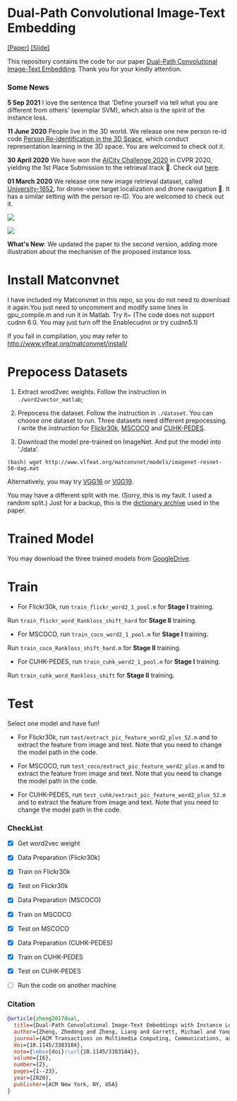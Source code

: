 # Dual-Path Convolutional Image-Text Embedding

[[Paper]](https://arxiv.org/abs/1711.05535) [[Slide]](http://zdzheng.xyz/files/ZhedongZheng_CA_Talk_DualPath.pdf)

This repository contains the code for our paper [Dual-Path Convolutional Image-Text Embedding](https://arxiv.org/abs/1711.05535). Thank you for your kindly attention. 

### Some News
**5 Sep 2021** I love the sentence that 'Define yourself via tell what you are different from others' (exemplar SVM), which also is the spirit of the instance loss. 

**11 June 2020** People live in the 3D world. We release one new person re-id code [Person Re-identification in the 3D Space](https://github.com/layumi/person-reid-3d), which conduct representation learning in the 3D space. You are welcomed to check out it.

**30 April 2020** We have won the [AICity Challenge 2020](https://www.aicitychallenge.org/) in CVPR 2020,  yielding the 1st Place Submission to the retrieval track :red_car:. Check out [here](https://github.com/layumi/AICIty-reID-2020).

**01 March 2020** We release one new image retrieval dataset, called [University-1652](https://github.com/layumi/University1652-Baseline), for drone-view target localization and drone navigation :helicopter:. It has a similar setting with the person re-ID. You are welcomed to check out it.

![](http://zdzheng.xyz/images/fulls/ConvVSE.jpg)

![](https://github.com/layumi/Image-Text-Embedding/blob/master/CUHK-show.jpg)

**What's New**: We updated the paper to the second version, adding more illustration about the mechanism of the proposed instance loss.

# Install Matconvnet
I have included my Matconvnet in this repo, so you do not need to download it again.You just need to uncomment and modify some lines in gpu_compile.m and run it in Matlab. Try it~ (The code does not support cudnn 6.0. You may just turn off the Enablecudnn or try cudnn5.1)

If you fail in compilation, you may refer to http://www.vlfeat.org/matconvnet/install/

# Prepocess Datasets
1. Extract wrod2vec weights. Follow the instruction in `./word2vector_matlab`;

2. Prepocess the dataset. Follow the instruction in `./dataset`. You can choose one dataset to run.
Three datasets need different prepocessing. I write the instruction for [Flickr30k](https://github.com/layumi/Image-Text-Embedding/tree/master/dataset/Flickr30k-prepare), [MSCOCO](https://github.com/layumi/Image-Text-Embedding/tree/master/dataset/MSCOCO-prepare) and [CUHK-PEDES](https://github.com/layumi/Image-Text-Embedding/tree/master/dataset/CUHK-PEDES-prepare).

3. Download the model pre-trained on ImageNet. And put the model into './data'.
```
(bash) wget http://www.vlfeat.org/matconvnet/models/imagenet-resnet-50-dag.mat
```
Alternatively, you may try [VGG16](http://www.vlfeat.org/matconvnet/models/imagenet-vgg-verydeep-16.mat) or [VGG19](http://www.vlfeat.org/matconvnet/models/imagenet-vgg-verydeep-19.mat). 

You may have a different split with me. (Sorry, this is my fault. I used a random split.) Just for a backup, this is the [dictionary archive](https://drive.google.com/open?id=1Yp6B5GKhgQTD9bsmvmVkvxt-SnmHHjVA) used in the paper.

# Trained Model
You may download the three trained models from [GoogleDrive](https://drive.google.com/open?id=1QxIdJd3oQIJSVVlAxaIZquOoLQahMrWH).

# Train
* For Flickr30k, run `train_flickr_word2_1_pool.m` for **Stage I** training.

Run `train_flickr_word_Rankloss_shift_hard` for **Stage II** training.

* For MSCOCO, run `train_coco_word2_1_pool.m` for **Stage I** training.

Run `train_coco_Rankloss_shift_hard.m` for **Stage II** training.

* For CUHK-PEDES, run `train_cuhk_word2_1_pool.m` for **Stage I** training.

Run `train_cuhk_word_Rankloss_shift` for **Stage II** training.

# Test
Select one model and have fun!

* For Flickr30k, run `test/extract_pic_feature_word2_plus_52.m` and to extract the feature from image and text. Note that you need to change the model path in the code. 

* For MSCOCO, run `test_coco/extract_pic_feature_word2_plus.m` and to extract the feature from image and text. Note that you need to change the model path in the code. 

* For CUHK-PEDES, run `test_cuhk/extract_pic_feature_word2_plus_52.m` and to extract the feature from image and text. Note that you need to change the model path in the code. 


### CheckList
- [x] Get word2vec weight

- [x] Data Preparation (Flickr30k)
- [x] Train on Flickr30k
- [x] Test on Flickr30k

- [x] Data Preparation (MSCOCO)
- [x] Train on MSCOCO
- [x] Test on MSCOCO

- [x] Data Preparation (CUHK-PEDES)
- [x] Train on CUHK-PEDES
- [x] Test on CUHK-PEDES

- [ ] Run the code on another machine 

### Citation
```bibtex
@article{zheng2017dual,
  title={Dual-Path Convolutional Image-Text Embeddings with Instance Loss},
  author={Zheng, Zhedong and Zheng, Liang and Garrett, Michael and Yang, Yi and Xu, Mingliang and Shen, Yi-Dong},
  journal={ACM Transactions on Multimedia Computing, Communications, and Applications (TOMM)},
  doi={10.1145/3383184},
  note={\mbox{doi}:\url{10.1145/3383184}},
  volume={16},
  number={2},
  pages={1--23},
  year={2020},
  publisher={ACM New York, NY, USA}
}
```
